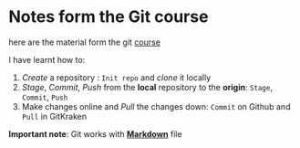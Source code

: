 # Notes form the Git course

here are the material form the git [course](https://srse-git-github-zero2hero.netlify.app/)

I have learnt how to:
1) _Create_ a repository : `Init repo` and _clone_ it locally
2) _Stage_, _Commit_, _Push_ from the **local** repository to the **origin**: `Stage`, `Commit`, `Push`
3) Make changes online and _Pull_ the changes down: `Commit` on Github and `Pull` in GitKraken

**Important note**: Git works with **[Markdown](https://www.markdownguide.org/extended-syntax)** file
